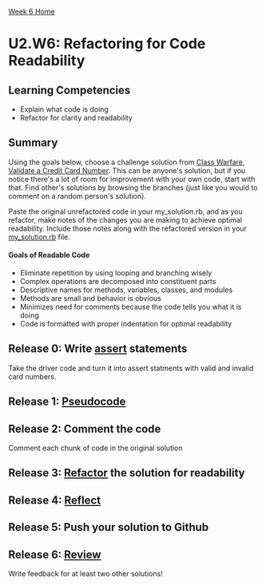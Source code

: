 [Week 6 Home](../)

# U2.W6: Refactoring for Code Readability


## Learning Competencies
- Explain what code is doing
- Refactor for clarity and readability

## Summary
Using the goals below, choose a challenge solution from [Class Warfare, Validate a Credit Card Number](../../week_5/6_validate_credit_card). This can be anyone's solution, but if you notice there's a lot of room for improvement with your own code, start with that. Find other's solutions by browsing the branches (just like you would to comment on a random person's solution).

Paste the original unrefactored code in your my_solution.rb, and as you refactor, make notes of the changes you are making to achieve optimal readability. Include those notes along with the refactored version in your [my_solution.rb](my_solution.rb) file.

#### Goals of Readable Code
- Eliminate repetition by using looping and branching wisely
- Complex operations are decomposed into constituent parts
- Descriptive names for methods, variables, classes, and modules
- Methods are small and behavior is obvious
- Minimizes need for comments because the code tells you what it is doing
- Code is formatted with proper indentation for optimal readability

## Release 0: Write [assert](../../1_assert_statements) statements
Take the driver code and turn it into assert statments with valid and invalid card numbers.

## Release 1: [Pseudocode](https://github.com/Devbootcamp/phase_0_handbook/blob/master/coding-references/pseudocode.md)

## Release 2: Comment the code 
Comment each chunk of code in the original solution

## Release 3: [Refactor](https://github.com/Devbootcamp/phase_0_handbook/blob/master/coding-references/refactoring.md) the solution for readability

## Release 4: [Reflect](https://github.com/Devbootcamp/phase_0_handbook/blob/master/coding-references/reflection-guidelines.md)

## Release 5: Push your solution to Github

## Release 6: [Review](https://github.com/Devbootcamp/phase_0_handbook/blob/master/coding-references/review.md)
Write feedback for at least two other solutions!